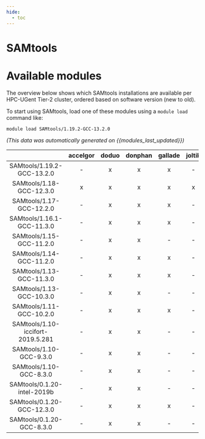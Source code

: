 ```yaml
---
hide:
  - toc
---
```


SAMtools
========

# Available modules


The overview below shows which SAMtools installations are available per HPC-UGent Tier-2 cluster, ordered based on software version (new to old).

To start using SAMtools, load one of these modules using a `module load` command like:

```shell
module load SAMtools/1.19.2-GCC-13.2.0
```

*(This data was automatically generated on {{modules_last_updated}})*  

| |accelgor|doduo|donphan|gallade|joltik|shinx|skitty|
| :---: | :---: | :---: | :---: | :---: | :---: | :---: | :---: |
|SAMtools/1.19.2-GCC-13.2.0|-|x|x|x|-|x|x|
|SAMtools/1.18-GCC-12.3.0|x|x|x|x|x|x|x|
|SAMtools/1.17-GCC-12.2.0|-|x|x|x|-|-|-|
|SAMtools/1.16.1-GCC-11.3.0|-|x|x|x|-|x|-|
|SAMtools/1.15-GCC-11.2.0|-|x|x|-|-|-|-|
|SAMtools/1.14-GCC-11.2.0|-|x|x|x|-|-|-|
|SAMtools/1.13-GCC-11.3.0|-|x|x|x|-|-|-|
|SAMtools/1.13-GCC-10.3.0|-|x|x|-|-|-|-|
|SAMtools/1.11-GCC-10.2.0|-|x|x|x|-|-|-|
|SAMtools/1.10-iccifort-2019.5.281|-|x|x|-|-|-|-|
|SAMtools/1.10-GCC-9.3.0|-|x|x|-|-|-|-|
|SAMtools/1.10-GCC-8.3.0|-|x|x|-|-|-|-|
|SAMtools/0.1.20-intel-2019b|-|x|x|-|-|-|-|
|SAMtools/0.1.20-GCC-12.3.0|-|x|x|x|-|x|x|
|SAMtools/0.1.20-GCC-8.3.0|-|x|x|-|-|-|-|

